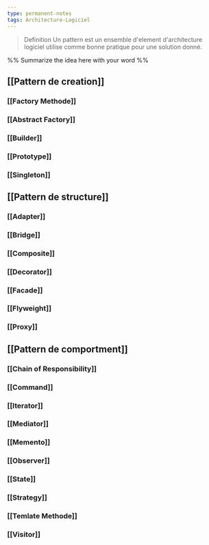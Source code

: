 ```yaml
---
type: permanent-notes
tags: Architecture-Logiciel
---
```

> Definition
	Un pattern est un ensemble d'element d'architecture logiciel utilise comme bonne pratique pour une solution donné.


%%
Summarize the idea here with your word
%%

## [[Pattern de creation]] 

### [[Factory Methode]]
### [[Abstract Factory]]
### [[Builder]]
### [[Prototype]]
### [[Singleton]]

## [[Pattern de structure]]

### [[Adapter]]
### [[Bridge]]
### [[Composite]]
### [[Decorator]]
### [[Facade]]
### [[Flyweight]]
### [[Proxy]]

## [[Pattern de comportment]]
### [[Chain of Responsibility]]
### [[Command]]
### [[Iterator]]
### [[Mediator]]
### [[Memento]]
### [[Observer]]
### [[State]]
### [[Strategy]]
### [[Temlate Methode]]
### [[Visitor]]




